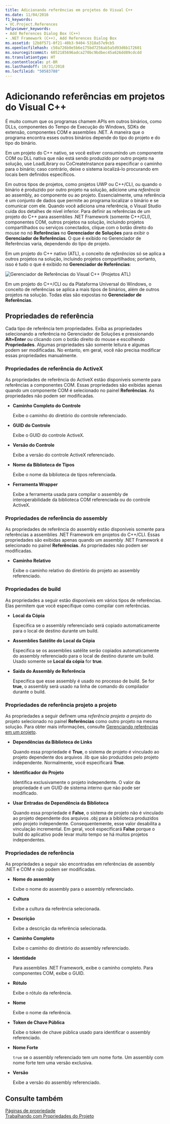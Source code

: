 ```yaml
---
title: Adicionando referências em projetos do Visual C++
ms.date: 11/04/2016
f1_keywords:
- VC.Project.References
helpviewer_keywords:
- Add References Dialog Box (C++)
- .NET Framework (C++), Add References Dialog Box
ms.assetid: 12b8f571-0f21-40b3-9404-5318a57e9cb5
ms.openlocfilehash: c50a726b0e5b6e175bd7256ab5a5d93d6b172601
ms.sourcegitcommit: 6052185696adca270bc9bdbec45a626dd89cdcdd
ms.translationtype: HT
ms.contentlocale: pt-BR
ms.lasthandoff: 10/31/2018
ms.locfileid: "50583788"
---
```

# <a name="adding-references-in-visual-c-projects"></a>Adicionando referências em projetos do Visual C++

É muito comum que os programas chamem APIs em outros binários, como DLLs, componentes do Tempo de Execução do Windows, SDKs de extensão, componentes COM e assemblies .NET. A maneira que o programa encontra esses outros binários depende do tipo do projeto e do tipo do binário.

Em um projeto do C++ nativo, se você estiver consumindo um componente COM ou DLL nativa que não está sendo produzido por outro projeto na solução, use LoadLibrary ou CoCreateInstance para especificar o caminho para o binário; caso contrário, deixe o sistema localizá-lo procurando em locais bem definidos específicos.

Em outros tipos de projetos, como projetos UWP ou C++/CLI, ou quando o binário é produzido por outro projeto na solução, adicione uma *referência* ao assembly, ao componente ou ao projeto.   Essencialmente, uma referência é um conjunto de dados que permite ao programa localizar o binário e se comunicar com ele.       Quando você adiciona uma referência, o Visual Studio cuida dos detalhes de nível inferior. Para definir as referências de um projeto do C++ para assemblies .NET Framework (somente C++/CLI), componentes COM, outros projetos na solução, incluindo projetos compartilhados ou serviços conectados, clique com o botão direito do mouse no nó **Referências** no **Gerenciador de Soluções** para exibir o **Gerenciador de Referências**. O que é exibido no Gerenciador de Referências varia, dependendo do tipo de projeto.

Em um projeto do C++ nativo (ATL), o conceito de *referências* só se aplica a outros projetos na solução, incluindo projetos compartilhados; portanto, isso é tudo o que é exibido no **Gerenciador de Referências**:

![Gerenciador de Referências do Visual C&#43;&#43; &#40;Projetos ATL&#41;](../ide/media/visual-c---reference-manager--atl-projects-.png "Gerenciador de Referências do Visual C++ (projetos ATL)")

Em um projeto do C++/CLI ou da Plataforma Universal do Windows, o conceito de referências se aplica a mais tipos de binários, além de outros projetos na solução.  Todas elas são expostas no **Gerenciador de Referências**.

## <a name="reference-properties"></a>Propriedades de referência

Cada tipo de referência tem propriedades. Exiba as propriedades selecionando a referência no Gerenciador de Soluções e pressionando **Alt+Enter** ou clicando com o botão direito do mouse e escolhendo **Propriedades**. Algumas propriedades são somente leitura e algumas podem ser modificadas. No entanto, em geral, você não precisa modificar essas propriedades manualmente.

### <a name="activex-reference-properties"></a>Propriedades de referência do ActiveX

As propriedades de referência do ActiveX estão disponíveis somente para referências a componentes COM. Essas propriedades são exibidas apenas quando um componente COM é selecionado no painel **Referências**. As propriedades não podem ser modificadas.

- **Caminho Completo do Controle**

   Exibe o caminho do diretório do controle referenciado.

- **GUID do Controle**

   Exibe o GUID do controle ActiveX.

- **Versão do Controle**

   Exibe a versão do controle ActiveX referenciado.

- **Nome da Biblioteca de Tipos**

   Exibe o nome da biblioteca de tipos referenciada.

- **Ferramenta Wrapper**

   Exibe a ferramenta usada para compilar o assembly de interoperabilidade da biblioteca COM referenciada ou do controle ActiveX.

### <a name="assembly-reference-properties"></a>Propriedades de referência do assembly

As propriedades de referência do assembly estão disponíveis somente para referências a assemblies .NET Framework em projetos do C++/CLI. Essas propriedades são exibidas apenas quando um assembly .NET Framework é selecionado no painel **Referências**. As propriedades não podem ser modificadas.

- **Caminho Relativo**

   Exibe o caminho relativo do diretório do projeto ao assembly referenciado.

### <a name="build-properties"></a>Propriedades de build

As propriedades a seguir estão disponíveis em vários tipos de referências. Elas permitem que você especifique como compilar com referências.

- **Local da Cópia**

   Especifica se o assembly referenciado será copiado automaticamente para o local de destino durante um build.

- **Assemblies Satélite do Local da Cópia**

   Especifica se os assemblies satélite serão copiados automaticamente do assembly referenciado para o local de destino durante um build. Usado somente se **Local da cópia** for **true**.

- **Saída do Assembly de Referência**

   Especifica que esse assembly é usado no processo de build. Se for **true**, o assembly será usado na linha de comando do compilador durante o build.

### <a name="project-to-project-reference-properties"></a>Propriedades de referência projeto a projeto

As propriedades a seguir definem uma *referência projeto a projeto* do projeto selecionado no painel **Referências** como outro projeto na mesma solução. Para obter mais informações, consulte [Gerenciando referências em um projeto](/visualstudio/ide/managing-references-in-a-project).

- **Dependências da Biblioteca de Links**

   Quando essa propriedade é **True**, o sistema de projeto é vinculado ao projeto dependente dos arquivos .lib que são produzidos pelo projeto independente. Normalmente, você especificará **True**.

- **Identificador do Projeto**

   Identifica exclusivamente o projeto independente. O valor da propriedade é um GUID de sistema interno que não pode ser modificado.

- **Usar Entradas de Dependência da Biblioteca**

   Quando essa propriedade é **False**, o sistema de projeto não é vinculado ao projeto dependente dos arquivos .obj para a biblioteca produzidos pelo projeto independente. Consequentemente, esse valor desabilita a vinculação incremental. Em geral, você especificará **False** porque o build do aplicativo pode levar muito tempo se há muitos projetos independentes.

### <a name="reference-properties"></a>Propriedades de referência

As propriedades a seguir são encontradas em referências de assembly .NET e COM e não podem ser modificadas.

- **Nome do assembly**

   Exibe o nome do assembly para o assembly referenciado.

- **Cultura**

   Exibe a cultura da referência selecionada.

- **Descrição**

   Exibe a descrição da referência selecionada.

- **Caminho Completo**

   Exibe o caminho do diretório do assembly referenciado.

- **Identidade**

   Para assemblies .NET Framework, exibe o caminho completo. Para componentes COM, exibe o GUID.

- **Rótulo**

   Exibe o rótulo da referência.

- **Nome**

   Exibe o nome da referência.

- **Token de Chave Pública**

   Exibe o token de chave pública usado para identificar o assembly referenciado.

- **Nome Forte**

   `true` se o assembly referenciado tem um nome forte. Um assembly com nome forte tem uma versão exclusiva.

- **Versão**

   Exibe a versão do assembly referenciado.

## <a name="see-also"></a>Consulte também

[Páginas de propriedade](../ide/property-pages-visual-cpp.md)<br>
[Trabalhando com Propriedades do Projeto](../ide/working-with-project-properties.md)